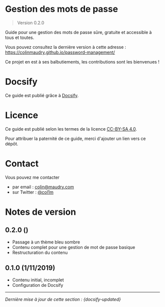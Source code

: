 # Gestion des mots de passe

> Version 0.2.0

Guide pour une gestion des mots de passe sûre, gratuite et accessible à tous et toutes.

Vous pouvez consultez la dernière version à cette adresse : https://colinmaudry.github.io/password-management/

Ce projet en est à ses balbutiements, les contributions sont les bienvenues !

# Docsify

Ce guide est publié grâce à [Docsify](https://docsify.js.org/#/).

# Licence

Ce guide est publié selon les termes de la licence [CC-BY-SA 4.0](https://creativecommons.org/licenses/by-sa/4.0/).

Pour attribuer la paternité de ce guide, merci d'ajouter un lien vers ce dépôt.

# Contact

Vous pouvez me contacter

- par email : colin@maudry.com
- sur Twitter : [@col1m](https://twitter.com/col1m)

# Notes de version

## 0.2.0 ()

- Passage à un thème bleu sombre
- Contenu complet pour une gestion de mot de passe basique
- Restructuration du contenu

## 0.1.0 (1/11/2019)

- Contenu initial, incomplet
- Configuration de Docsify

---

*Dernière mise à jour de cette section : {docsify-updated}*
